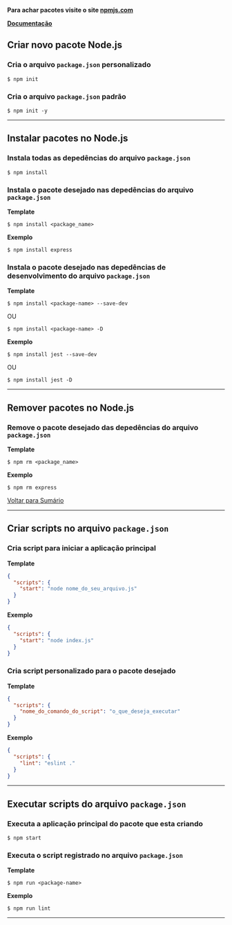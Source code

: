**Para achar pacotes visite o site [npmjs.com](https://www.npmjs.com)**

**[Documentação](https://docs.npmjs.com)**

## Criar novo pacote Node.js

### Cria o arquivo `package.json` personalizado
```shell
$ npm init
```

### Cria o arquivo `package.json` padrão
```shell
$ npm init -y
```

---

## Instalar pacotes no Node.js

### Instala **todas** as depedências do arquivo `package.json`
```shell
$ npm install
```

### Instala o **pacote desejado** nas depedências do arquivo `package.json`

**Template**
```shell
$ npm install <package_name>
```

**Exemplo**
```shell
$ npm install express
```

### Instala o **pacote desejado** nas depedências de **desenvolvimento** do arquivo `package.json`

**Template**
```shell
$ npm install <package-name> --save-dev
```
OU
```shell
$ npm install <package-name> -D
```

**Exemplo**
```shell
$ npm install jest --save-dev
```
OU
```shell
$ npm install jest -D
```


---

## Remover pacotes no Node.js

### Remove o **pacote desejado** das depedências do arquivo `package.json`

**Template**
```shell
$ npm rm <package_name>
```

**Exemplo**
```shell
$ npm rm express
```

[Voltar para Sumário](#sumário)

---

## Criar scripts no arquivo `package.json`

### Cria script para iniciar a **aplicação principal**
**Template**
```json
{
  "scripts": {
    "start": "node nome_do_seu_arquivo.js"
  }
}
```

**Exemplo**
```json
{
  "scripts": {
    "start": "node index.js"
  }
}
```

### Cria **script personalizado** para o pacote desejado
**Template**
```json
{
  "scripts": {
    "nome_do_comando_do_script": "o_que_deseja_executar"
  }
}
```
**Exemplo**
```json
{
  "scripts": {
    "lint": "eslint ."
  }
}
```

---

## Executar scripts do arquivo `package.json`

### Executa a **aplicação principal** do pacote que esta criando

```shell
$ npm start
```

### Executa o **script registrado** no arquivo `package.json`

**Template**
```shell
$ npm run <package-name>
```

**Exemplo**
```shell
$ npm run lint
```

---